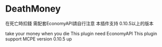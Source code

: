 # DeathMoney

在死亡時扣錢
需配套EconomyAPI請自行注意
本插件支持 0.10.5以上的版本

take your money when you die
This plugin need EconomyAPI
This plugin support MCPE version 0.10.5 up
